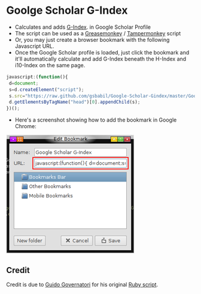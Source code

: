 Goolge Scholar G-Index
======================

 - Calculates and adds [G-Index](http://en.wikipedia.org/wiki/G-index). in Google Scholar Profile
 - The script can be used as a [Greasemonkey](http://en.wikipedia.org/wiki/Greasemonkey) / [Tampermonkey](https://chrome.google.com/webstore/detail/tampermonkey/dhdgffkkebhmkfjojejmpbldmpobfkfo?hl=en) script
 - Or, you may just create a browser bookmark with the following Javascript URL.
 - Once the Google Scholar profile is loaded, just click the bookmark and it'll automatically calculate and add G-Index beneath the H-Index and i10-Index on the same page.

```javascript
javascript:(function(){
 d=document;
 s=d.createElement("script");
 s.src="https://raw.github.com/gsbabil/Google-Scholar-Gindex/master/Google_Scholar_G-Index.user.js";
 d.getElementsByTagName("head")[0].appendChild(s);
})();
```

 - Here's a screenshot showing how to add the bookmark in Google Chrome:

![Creating Bookmark in Chrome](http://github.com/gsbabil/google-scholar-gindex/raw/master/bookmark-screenshot-chrome.png)


Credit
------

Credit is due to [Guido Governatori](http://www.governatori.net/) for his original [Ruby script](http://www.governatori.net/gindex.rb).
